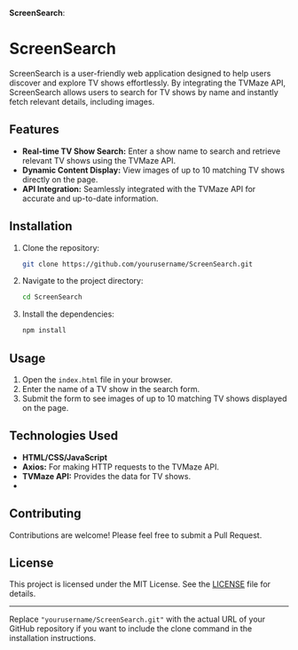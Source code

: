 **ScreenSearch**:

# ScreenSearch

ScreenSearch is a user-friendly web application designed to help users discover and explore TV shows effortlessly. 
By integrating the TVMaze API, ScreenSearch allows users to search for TV shows by name and instantly fetch relevant details, including images.

## Features

- **Real-time TV Show Search:** Enter a show name to search and retrieve relevant TV shows using the TVMaze API.
- **Dynamic Content Display:** View images of up to 10 matching TV shows directly on the page.
- **API Integration:** Seamlessly integrated with the TVMaze API for accurate and up-to-date information.

## Installation

1. Clone the repository:
   ```bash
   git clone https://github.com/yourusername/ScreenSearch.git
   ```
2. Navigate to the project directory:
   ```bash
   cd ScreenSearch
   ```
3. Install the dependencies:
   ```bash
   npm install
   ```

## Usage

1. Open the `index.html` file in your browser.
2. Enter the name of a TV show in the search form.
3. Submit the form to see images of up to 10 matching TV shows displayed on the page.

## Technologies Used

- **HTML/CSS/JavaScript**
- **Axios:** For making HTTP requests to the TVMaze API.
- **TVMaze API:** Provides the data for TV shows.
- 

## Contributing

Contributions are welcome! Please feel free to submit a Pull Request.

## License

This project is licensed under the MIT License. See the [LICENSE](LICENSE) file for details.

---

Replace `"yourusername/ScreenSearch.git"` with the actual URL of your GitHub repository if you want to include the clone command in the installation instructions.
